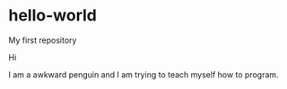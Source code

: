 # hello-world
My first repository

Hi

I am a awkward penguin and I am trying to teach myself how to program.
